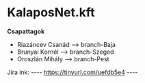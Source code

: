 # KalaposNet.kft


**Csapattagok**
-  Riazáncev Csanád --> branch-Baja
-  Brunyai Kornél --> branch-Szeged
-  Oroszlán Mihály --> branch-Pest

Jira ink:
  ---- https://tinyurl.com/uefdb5e4 ----


